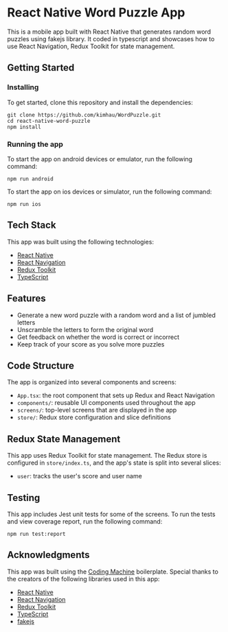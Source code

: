 <div class="relative flex w-[calc(100%-50px)] flex-col gap-1 md:gap-3 lg:w-[calc(100%-115px)]">
   <div class="flex flex-grow flex-col gap-3">
      <div class="min-h-[20px] flex flex-col items-start gap-4 whitespace-pre-wrap">
         <div class="markdown prose w-full break-words dark:prose-invert light">
            <h1>React Native Word Puzzle App</h1>
            <p>This is a mobile app built with React Native that generates random word puzzles using fakejs library. It coded in typescript and showcases how to use React Navigation, Redux Toolkit for state management.</p>
            <h2>Getting Started</h2>
            <h3>Installing</h3>
            <p>To get started, clone this repository and install the dependencies:</p>
            <pre><code>git clone https://github.com/kimhau/WordPuzzle.git
cd react-native-word-puzzle
npm install
</code></pre>
            <h3>Running the app</h3>
            <p>To start the app on android devices or emulator, run the following command:</p>
            <pre><code>npm run android</span>
</code></pre>
<p>To start the app on ios devices or simulator, run the following command:</p>
            <pre><code>npm run ios</span>
</code></pre>
            <h2>Tech Stack</h2>
            <p>This app was built using the following technologies:</p>
            <ul>
               <li><a href="https://reactnative.dev/" target="_new">React Native</a></li>
               <li><a href="https://reactnavigation.org/" target="_new">React Navigation</a></li>
               <li><a href="https://redux-toolkit.js.org/" target="_new">Redux Toolkit</a></li>
               <li><a href="https://www.typescriptlang.org/" target="_new">TypeScript</a></li>
            </ul>
            <h2>Features</h2>
            <ul>
               <li>Generate a new word puzzle with a random word and a list of jumbled letters</li>
               <li>Unscramble the letters to form the original word</li>
               <li>Get feedback on whether the word is correct or incorrect</li>
               <li>Keep track of your score as you solve more puzzles</li>
            </ul>
            <h2>Code Structure</h2>
            <p>The app is organized into several components and screens:</p>
            <ul>
               <li><code>App.tsx</code>: the root component that sets up Redux and React Navigation</li>
               <li><code>components/</code>: reusable UI components used throughout the app</li>
               <li><code>screens/</code>: top-level screens that are displayed in the app</li>
               <li><code>store/</code>: Redux store configuration and slice definitions</li>
            </ul>
            <h2>Redux State Management</h2>
            <p>This app uses Redux Toolkit for state management. The Redux store is configured in <code>store/index.ts</code>, and the app's state is split into several slices:</p>
            <ul>
               <li><code>user</code>: tracks the user's score and user name</li>
            </ul>
            <h2>Testing</h2>
            <p>This app includes Jest unit tests for some of the screens. To run the tests and view coverage report, run the following command:</p>
            <pre><code>npm run test:report</code></pre>
            <h2>Acknowledgments</h2>
            <p>This app was built using the <a href="https://thecodingmachine.github.io/react-native-boilerplate/" target="_new">Coding Machine</a> boilerplate. Special thanks to the creators of the following libraries used in this app:</p>
            <ul>
               <li><a href="https://reactnative.dev/" target="_new">React Native</a></li>
               <li><a href="https://reactnavigation.org/" target="_new">React Navigation</a></li>
               <li><a href="https://redux-toolkit.js.org/" target="_new">Redux Toolkit</a></li>
               <li><a href="https://www.typescriptlang.org/" target="_new">TypeScript</a></li>
               <li><a href="https://github.com/faker-js/faker" target="_new">fakejs</a></li>
            </ul>
         </div>
      </div>
   </div>
</div>
